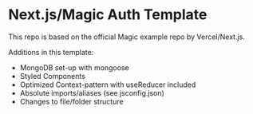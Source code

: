 # Next.js/Magic Auth Template

This repo is based on the official Magic example repo by Vercel/Next.js.

Additions in this template:

- MongoDB set-up with mongoose
- Styled Components
- Optimized Context-pattern with useReducer included
- Absolute imports/aliases (see jsconfig.json)
- Changes to file/folder structure
